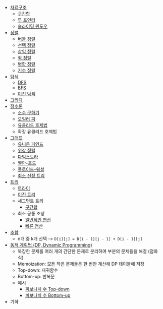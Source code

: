 - [자료구조](./자료구조)
    - [구간합](./자료구조/구간합.java)
    - [투 포인터](./자료구조/투포인터.java)
    - [슬라이딩 윈도우](./자료구조/슬라이딩윈도우.java)
- [정렬](./정렬)
    - [버블 정렬](./정렬/버블정렬.java)
    - [선택 정렬](./정렬/선택정렬.java)
    - [삽입 정렬](./정렬/삽입정렬.java)
    - [퀵 정렬](./정렬/퀵정렬.java)
    - [병합 정렬](./정렬/병합정렬.java)
    - [기수 정렬](./정렬/기수정렬.java)
- [탐색](./탐색)
    - [DFS](./탐색/DFS.java)
    - [BFS](./탐색/BFS.java)
    - [이진 탐색](./탐색/이진탐색.java)
- [그리디](./그리디)
- [정수론](./정수론)
    - [소수 구하기](./정수론/소수구하기_에라토스테네스_체.java)
    - [오일러 피](./정수론/서로소_오일러_피.java)
    - [유클리드 호제법](./정수론/최대공약수_유클리드호제법.java)
    - 확장 유클리드 호제법
- [그래프](./그래프)
    - [유니온 파인드](./그래프/유니온파인드.java)
    - [위상 정렬](./그래프/위상정렬.java)
    - [다익스트라](./그래프/다익스트라.java)
    - [벨만-포드](./그래프/벨만포드.java)
    - [플로이드-워셜](./그래프/플로이드워셜.java)
    - [최소 신장 트리](./그래프/최소신장트리.java)
- [트리](./트리)
    - [트라이](./트리/트라이.java)
    - [이진 트리](./트리/이진트리.java)
    - 세그먼트 트리
        - [구간합](./트리/세그먼트트리_구간합.java)
    - 최소 공통 조상
        - [일반적인 연산](./트리/최소공통조상_일반적인연산.java)
        - [빠른 연산](./트리/최소공통조상_빠른연산.java)
- [조합](./조합)
    - n개 중 k개 선택 -> `D[i][j] = D[i - 1][j - 1] + D[i - 1][j]`
- [동적 계획법 (DP, Dynamic Programming)](./동적계획법)
    - 복잡한 문제를 여러 개의 간단한 문제로 분리하여 부분의 문제들을 해결 (점화식)
    - Memoization: 모든 작은 문제들은 한 번만 계산해 DP 테이블에 저장
    - Top-down: 재귀함수
    - Bottom-up: 반복문
    - 예시
        - [피보나치 수 Top-down](./동적계획법/피보나치_TopDown.java)
        - [피보나치 수 Bottom-up](./동적계획법/피보나치_BottomUp.java)
- 기하
